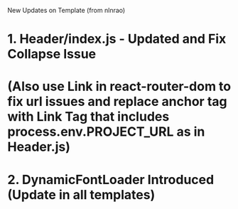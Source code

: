 New Updates on Template (from nlnrao)
# 1. Header/index.js - Updated and Fix Collapse Issue
# (Also use Link in react-router-dom to fix url issues and replace anchor tag with Link Tag that includes process.env.PROJECT_URL as in  Header.js)
# 2. DynamicFontLoader Introduced (Update in all templates)
